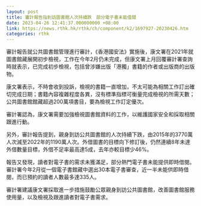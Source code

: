```yaml
---
layout: post
title: 審計報告指到訪圖書館人次持續跌　部分電子書未能借閱
date: 2023-04-26 12:41:37.000000000 +08:00
link: https://news.rthk.hk/rthk/ch/component/k2/1697927-20230426.htm
categories: rthk
---
```


審計報告就公共圖書館管理進行審計，《香港國安法》實施後，康文署在2021年就圖書館藏展開初步檢視，工作在今年2月仍未完成，但康文署上月回覆審計署查詢時就表示，已完成初步檢視，包括曾涉嫌出版「港獨」書籍的作者或出版商的出版物。

康文署表示，不時會收到投訴，檢視的書籍一直增加，不太可能為相關工作訂出確切完成日期；書籍內容複雜程度各異，沒有標準指標可衡量完成檢視的所需天數；公共圖書館館藏超過200萬項書目，要為檢視工作訂定優次。

審計署認為，康文署需要加強檢視圖書館資料的工作，以維護國家安全和採取相關跟進行動。

另外，審計報告提到，親身到訪公共圖書館的人次持續下跌，由2015年的3770萬人次減至2022年的1190萬人次。外借圖書的目標向下修訂後，仍然連續8年未達外借數量目標，外借不足率最高達5成，去年亦較目標少46%。

報告又發現，讀者對電子書的需求未獲滿足，部分熱門電子書未能提供即時借閱。審計署今年2月從一個電子書館藏中選出30本電子書審查，近一半未能供即時借閱，而已預約的讀者人數最多達335人。

審計署建議康文署採取進一步措施鼓勵公眾親身到訪公共圖書館，改善圖書館服務使用量，以及檢視及跟進讀者對電子書需求。
